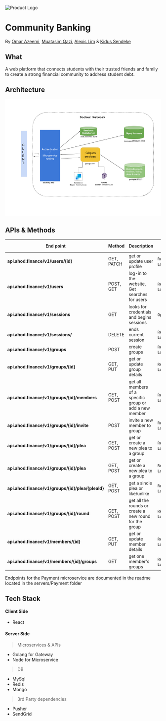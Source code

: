 
   ![][logo]

   [logo]: ./readme_imgs/tile.png "Product Logo"

# Community Banking

By [Omar Azeemi](https://github.com/oazeemi), [Muatasim Qazi](https://github.com/muatasimqazi),
[Alexis Lim](https://github.com/calim) & [Kidus Sendeke](https://github.com/Kidusyohanes)

## What 
A web platform that connects students with their trusted friends and family to create a strong financial community to address student debt.


## Architecture

![Overall][arch]

[arch]: readme_imgs/architecture.png "Logo Title Text 2"


## APIs & Methods

| End point      | Method  |  Description |  Type     |  Service source       |
|----------------|---------|--------------|-----------|---------|
|**api.ahod.finance/v1/users/{id}**| GET, PATCH     | get or update user profile  | `Requires Log-in` | Gateway |
|**api.ahod.finance/v1/users**| POST, GET     | log-in to the website, Get searches for users | `Requires Log-in` | Gateway |
|**api.ahod.finance/v1/sessions**| GET     | looks for credentials and begins sessions | `Open` | Gateway |
|**api.ahod.finance/v1/sessions/**| DELETE     | ends current session | `Requires Log-in` | Gateway |
|**api.ahod.finance/v1/groups**| POST   | create groups | `Requires Log-in` | Micro-service |
|**api.ahod.finance/v1/groups/{id}**| GET, PUT | get or update group details  | `Requires Log-in` | Micro-service |
|**api.ahod.finance/v1/groups/{id}/members**| GET, POST | get all members of a specific group or add a new member | `Requires Log-in` | Micro-service |
|**api.ahod.finance/v1/groups/{id}/invite**| POST | invite a new member to group  | `Requires Log-in` | Micro-service |
|**api.ahod.finance/v1/groups/{id}/plea**| GET, POST | get or create a new plea to a group | `Requires Log-in` | Micro-service |
|**api.ahod.finance/v1/groups/{id}/plea**| GET, POST | get or create a new plea to a group | `Requires Log-in` | Micro-service |
|**api.ahod.finance/v1/groups/{id}/plea/{pleaId}**| GET, POST | get a sincle plea or like/unlike | `Requires Log-in` | Micro-service |
|**api.ahod.finance/v1/groups/{id}/round**| GET, POST | get all the rounds or create a new round for the group | `Requires Log-in` | Micro-service |
|**api.ahod.finance/v1/members/{id}**| GET, PUT | get or update member details  | `Requires Log-in` | Micro-service |
|**api.ahod.finance/v1/members/{id}/groups**| GET | get one member's groups  | `Requires Log-in` | Micro-service |


Endpoints for the Payment microservice are documented in the readme located in the servers/Payment folder

## **Tech Stack** 
#### Client Side 
* React
#### Server Side
> Microservices & APIs
* Golang for Gateway
* Node for Microservice
> DB 
* MySql
* Redis
* Mongo
> 3rd Party dependencies 
* Pusher
* SendGrid
